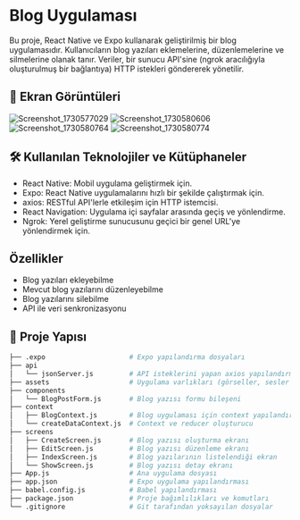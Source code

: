 # Blog Uygulaması
Bu proje, React Native ve Expo kullanarak geliştirilmiş bir blog uygulamasıdır. Kullanıcıların blog yazıları eklemelerine, düzenlemelerine ve silmelerine olanak tanır. Veriler, bir sunucu API'sine (ngrok aracılığıyla oluşturulmuş bir bağlantıya) HTTP istekleri göndererek yönetilir.

## 📸 Ekran Görüntüleri
![Screenshot_1730577029](https://github.com/user-attachments/assets/c95ffc38-f6f2-4676-9a90-b1467e6bf31a)
![Screenshot_1730580606](https://github.com/user-attachments/assets/db9a7851-ba07-4073-b589-96a9e6ac1b02)
![Screenshot_1730580764](https://github.com/user-attachments/assets/1656eb78-924c-44f2-bce3-85c254da150d)
![Screenshot_1730580774](https://github.com/user-attachments/assets/e6360de3-a148-4d36-b8b3-93dca5fc9d25)

## 🛠 Kullanılan Teknolojiler ve Kütüphaneler
- React Native: Mobil uygulama geliştirmek için.
- Expo: React Native uygulamalarını hızlı bir şekilde çalıştırmak için.
- axios: RESTful API'lerle etkileşim için HTTP istemcisi.
- React Navigation: Uygulama içi sayfalar arasında geçiş ve yönlendirme.
- Ngrok: Yerel geliştirme sunucusunu geçici bir genel URL'ye yönlendirmek için.

## Özellikler
- Blog yazıları ekleyebilme
- Mevcut blog yazılarını düzenleyebilme
- Blog yazılarını silebilme
- API ile veri senkronizasyonu
 ## 📂 Proje Yapısı
 ```bash
├── .expo                     # Expo yapılandırma dosyaları
├── api
│   └── jsonServer.js         # API isteklerini yapan axios yapılandırması
├── assets                    # Uygulama varlıkları (görseller, sesler vb.)
├── components
│   └── BlogPostForm.js       # Blog yazısı formu bileşeni
├── context
│   ├── BlogContext.js        # Blog uygulaması için context yapılandırması
│   └── createDataContext.js  # Context ve reducer oluşturucu
├── screens
│   ├── CreateScreen.js       # Blog yazısı oluşturma ekranı
│   ├── EditScreen.js         # Blog yazısı düzenleme ekranı
│   ├── IndexScreen.js        # Blog yazılarının listelendiği ekran
│   └── ShowScreen.js         # Blog yazısı detay ekranı
├── App.js                    # Ana uygulama dosyası
├── app.json                  # Expo uygulama yapılandırması
├── babel.config.js           # Babel yapılandırması
├── package.json              # Proje bağımlılıkları ve komutları
└── .gitignore                # Git tarafından yoksayılan dosyalar

```
